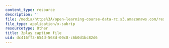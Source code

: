 ```yaml
---
content_type: resource
description: ''
file: /media/https%3A/open-learning-course-data-rc.s3.amazonaws.com/res-15-003-shaping-the-future-of-work-15-662x-spring-2016/dc416ff3654d568d00c8c6b0d1bc82d6_MrQwihmwKoc.srt
file_type: application/x-subrip
resourcetype: Other
title: 3play caption file
uid: dc416ff3-654d-568d-00c8-c6b0d1bc82d6
---
```

